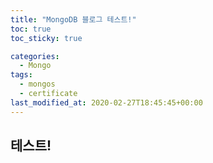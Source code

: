 ```yaml
---
title: "MongoDB 블로그 테스트!"
toc: true
toc_sticky: true

categories:
  - Mongo
tags: 
  - mongos
  - certificate
last_modified_at: 2020-02-27T18:45:45+00:00
---
```


## 테스트!